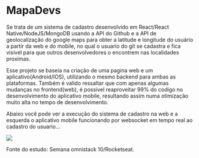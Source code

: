 # MapaDevs

Se trata de um sistema de cadastro desenvolvido em React/React Native/NodeJS/MongoDB usando a API do Github e a API de geolocalização do google maps para obter a latitude e longitude do usuário a partir da web e do mobile, no qual o usuario do git se cadastra e fica visível para que outros desenvolvedores o encontrem nas localidades proximas. 

Esse projeto se baseia na criação de uma pagina web e um aplicativo(Android/IOS), utilizando o mesmo backend para ambas as plataformas. Também é valido ressaltar que com apenas algumas mudanças no frontend(web), é possivel reaproveitar 99% do codigo no desenvolvimento do aplicativo mobile, resultando assim numa otimização muito alta no tempo de desenvolvimento.

Abaixo você pode ver a execução do sistema de cadastro na web e a esquerda o aplicativo mobile funcionando por websocket em tempo real ao cadastro do usuario...

![](screenshots/github.gif)



























Fonte do estudo: Semana omnistack 10/Rocketseat. 
